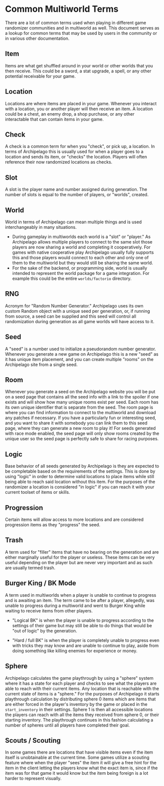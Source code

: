 # Common Multiworld Terms

There are a lot of common terms used when playing in different game randomizer communities and in multiworld as well.
This document serves as a lookup for common terms that may be used by users in the community or in various other
documentation.

## Item
Items are what get shuffled around in your world or other worlds that you then receive. This could be a sword, a stat 
upgrade, a spell, or any other potential receivable for your game.

## Location
Locations are where items are placed in your game. Whenever you interact with a location, you or another player will
then receive an item. A location could be a chest, an enemy drop, a shop purchase, or any other interactable that can
contain items in your game.

## Check
A check is a common term for when you "check", or pick up, a location. In terms of Archipelago this is usually used for
when a player goes to a location and sends its item, or "checks" the location. Players will often reference their now
randomized locations as checks.

## Slot
A slot is the player name and number assigned during generation. The number of slots is equal to the number of players,
or "worlds", created.

## World
World in terms of Archipelago can mean multiple things and is used interchangeably in many situations.
* During gameplay in multiworlds each world is a "slot" or "player." As Archipelago allows multiple players to connect
to the same slot those players are now sharing a world and completing it cooperatively. For games with native 
cooperative play Archipelago usually fully supports this and those players would connect to each other and only one
of them to the multiworld but they would still be sharing the same world.
* For the sake of the backend, or programming side, world is usually intended to represent the world package for a game 
integration. For example this could be the entire `worlds/factorio` directory.

## RNG
Acronym for "Random Number Generator." Archipelago uses its own custom Random object with a unique seed per generation,
or, if running from source, a seed can be supplied and this seed will control all randomization during generation as all
game worlds will have access to it.

## Seed
A "seed" is a number used to initialize a pseudorandom number generator. Whenever you generate a new game on Archipelago
this is a new "seed" as it has unique item placement, and you can create multiple "rooms" on the Archipelago site from a
single seed.

## Room
Whenever you generate a seed on the Archipelago website you will be put on a seed page that contains all the seed info
with a link to the spoiler if one exists and will show how many unique rooms exist per seed. Each room has its own 
unique identifier that is separate from the seed. The room page is where you can find information to connect to the
multiworld and download any patches if necessary. If you have a particularly fun or interesting seed, and you want to 
share it with somebody you can link them to this seed page, where they can generate a new room to play it! For seeds 
generated with race mode enabled, the seed page will only show rooms created by the unique user so the seed page is perfectly safe to share for racing purposes.

## Logic
Base behavior of all seeds generated by Archipelago is they are expected to be completable based on the requirements of
the settings. This is done by using "logic" in order to determine valid locations to place items while still being able
to reach said location without this item. For the purposes of the randomizer a location is considered "in logic" if you 
can reach it with your current toolset of items or skills. 

## Progression
Certain items will allow access to more locations and are considered progression items as they "progress" the seed.

## Trash
A term used for "filler" items that have no bearing on the generation and are either marginally useful for the player
or useless. These items can be very useful depending on the player but are never very important and as such are usually
termed trash.

## Burger King / BK Mode
A term used in multiworlds when a player is unable to continue to progress and is awaiting an item. The term came to be 
after a player, allegedly, was unable to progress during a multiworld and went to Burger King while waiting to receive
items from other players.

* "Logical BK" is when the player is unable to progress according to the settings of their game but may still be able to do
things that would be "out of logic" by the generation.

* "Hard / full BK" is when the player is completely unable to progress even with tricks they may know and are unable to
continue to play, aside from doing something like killing enemies for experience or money.

## Sphere
Archipelago calculates the game playthrough by using a "sphere" system where it has a state for each player and checks
to see what the players are able to reach with their current items. Any location that is reachable with the current
state of items is a "sphere." For the purposes of Archipelago it starts playthrough calculation by distributing sphere 0
items which are items that are either forced in the player's inventory by the game or placed in the `start_inventory` in
their settings. Sphere 1 is then all accessible locations the players can reach with all the items they received from
sphere 0, or their starting inventory. The playthrough continues in this fashion calculating a number of spheres until
all players have completed their goal.

## Scouts / Scouting
In some games there are locations that have visible items even if the item itself is unobtainable at the current time.
Some games utilize a scouting feature where when the player "sees" the item it will give a free hint for the item in the
client letting the players know what the exact item is, since if the item was for that game it would know but the item
being foreign is a lot harder to represent visually.

